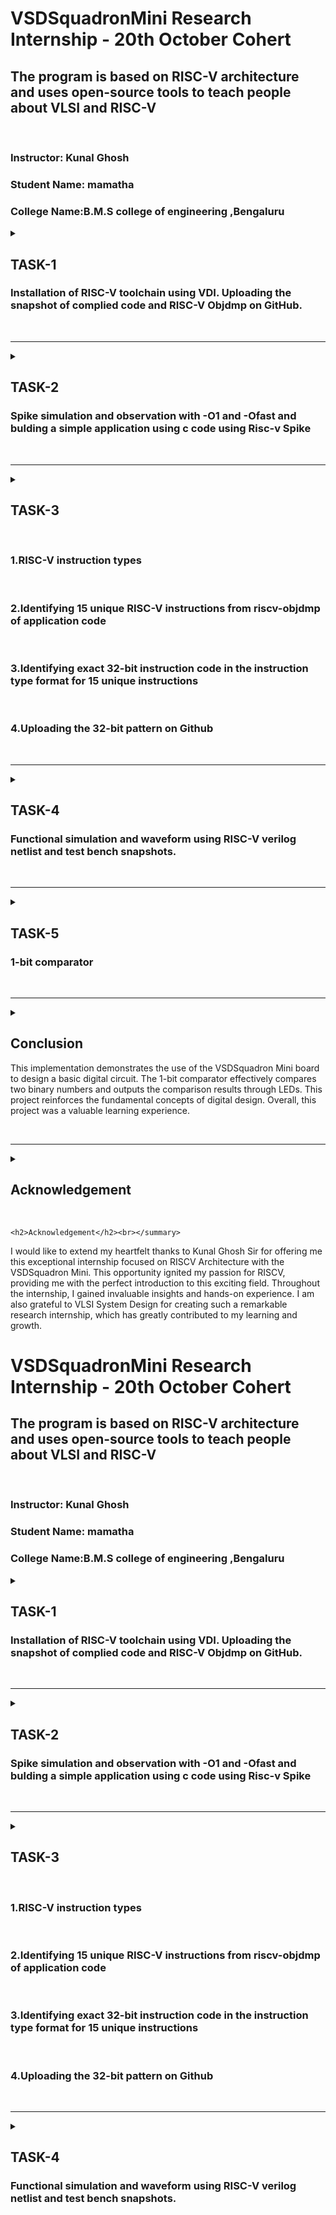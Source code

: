 

# VSDSquadronMini Research Internship - 20th October Cohert
 
<h2>The program is based on RISC-V architecture and uses open-source tools to teach people about VLSI and RISC-V</h2><br>

### Instructor: Kunal Ghosh
### Student Name: mamatha</li>
### College Name:B.M.S college of engineering ,Bengaluru
<details>
 <summary>
 <h2> TASK-1 </h2> 
<h3>Installation of RISC-V toolchain using VDI. Uploading the snapshot of complied code and RISC-V Objdmp on GitHub.</h3>
 </summary>
 <h3> NECESSARY INSTALLATIONS<h3>
 <oi>
<li>Step 1: Setting up the virtual environment to work on</li><br>
<li>Install Oracle Virtual Box, VMBox</li><br>
<li> Launch Virtual Machine on VMBox</li><br>
<li>Attach the VDI file to the Virtual Machine instance in VMBox</li><br>
<li>open the Virtual oracle<li>

</oi><br>

![oracle VMBox](https://github.com/user-attachments/assets/ec510c91-5706-4d7f-abd5-e825ae070f5e)<br>
![login](https://github.com/user-attachments/assets/e4a40158-1875-4eb2-adc1-0f23a57f1025)<br>
click on  "Show"<br>
 you will Enter to "ubuntu"<br>
 -Right click and click on "open terminal"<br>

 ![open terminal](https://github.com/user-attachments/assets/0240e637-7e73-43dc-b563-30a3ee793034)<br>


### Step 2: Type the word "gedit"-a word "gedit" is editor

### COMPILE AND EXECUTE A SIMPLE C CODE USING GCC COMPILER
    $   cd <br/>                           Navigate to home directory:<br>
    $   gedit filename.c & <br/>         This opens a blank file with filename.c, type the c code
    

Save the file<br> 
Come back to terminal<br>
Press entre to come to the home prompt<br>
To see the results Run the following commands

    $    gcc filename.c <br>
    $    ./a.out <br>
!
Change the value of n in filename.c <br>
Recompile and see the results <br>
To see the code in terminal type as cat sum1ton.c<br>

![cat sum1ton](https://github.com/user-attachments/assets/615382a8-e491-41a4-affc-dbbf6eb0daa4)

To get riscv assembly code the command is<br>
![riscv](https://github.com/user-attachments/assets/a0d99dc6-5f12-4d19-92d0-357dc59c03b9)

for only required code type "less" and search for" /main"<br>
![assembly](https://github.com/user-attachments/assets/5451aea1-152f-4bed-91b2-22f2c9cfb19e)

![req assembly code](https://github.com/user-attachments/assets/ccbcd4eb-c58c-4d16-ba64-d64122d4416e)
</details>
<br>
<hr>

<details>
 <summary>
 <h2> TASK-2</h2> 
<h3>Spike simulation and observation with -O1 and -Ofast and bulding a simple application using c code using Risc-v Spike</h3>
 </summary>


## Simulation using spike application <br>
Type the command spike -d pk sum1ton.c<br>
![spike 1](https://github.com/user-attachments/assets/53dd047c-dbd9-43e3-9b07-352736fee6b7)


## Debuggig using spike we get<br> 
![spike simulation](https://github.com/user-attachments/assets/72473a0d-ee89-458e-9535-678bc376b069)

## Simple application using c code with spike simulaion
![c code](https://github.com/user-attachments/assets/360609f5-8721-404f-9bcd-89d0535cc7bf)

## Assembly code
![spike 2](https://github.com/user-attachments/assets/2812371d-dcf2-4a28-acc7-5a951dd25701)

![spike3](https://github.com/user-attachments/assets/2eff46d3-37af-4ee7-b7ef-bece33dbe1fe)<hr>
</details>
<br>
<hr>

<details>
 <summary>
 <h2> TASK-3</h2> <br>
<h3> 1.RISC-V instruction types</h3><br>
<h3> 2.Identifying 15 unique RISC-V instructions from riscv-objdmp of application code</h3><br>
<h3> 3.Identifying exact 32-bit instruction code in the instruction type format for 15 unique instructions</h3><br>
<h3> 4.Uploading the 32-bit pattern on Github</h3>
 </summary>

<li>
<oi>
 R Type instruction set</oi>
<html lang="en">
<head>
    <title>RISC-V Instruction Formats</title>
    
</head>
<body>

<h1>RISC-V Instruction Formats</h1>
<p>RISC-V instructions have a fixed length of 32 bits and are divided into various formats, each tailored to specific types of operations. Each instruction format determines how the 32 bits are divided among operation codes, register addresses, and immediate values. Here are the primary RISC-V instruction formats:</p>

<h2>1. R-type (Register) Format</h2>
<p>Used for operations that involve only registers (e.g., arithmetic, logic operations).</p>
<div class="code-block">
    | 31-25  | 24-20 | 19-15 | 14-12 | 11-7  | 6-0    |<br>
    | funct7 | rs2   | rs1   | funct3| rd    | opcode |
</div>
<p><strong>Fields:</strong></p>
<ul>
    <li><strong>opcode</strong>: Operation code (7 bits)</li>
    <li><strong>rs1</strong>: First source register (5 bits)</li>
    <li><strong>rs2</strong>: Second source register (5 bits)</li>
    <li><strong>rd</strong>: Destination register (5 bits)</li>
    <li><strong>funct3</strong>: Function code for additional operation spec (3 bits)</li>
    <li><strong>funct7</strong>: Additional function spec (7 bits)</li>
</ul>
<p><strong>Example instruction:</strong> ADD rd, rs1, rs2</p>

<h2>2. I-type (Immediate) Format</h2>
<p>Used for operations that involve an immediate value (e.g., loads, arithmetic with constants).</p>
<div class="code-block">
    | 31-20      | 19-15 | 14-12 | 11-7  | 6-0    |<br>
    | imm[11:0]  | rs1   | funct3| rd    | opcode |
</div>
<p><strong>Fields:</strong></p>
<ul>
    <li><strong>opcode</strong>: Operation code (7 bits)</li>
    <li><strong>rs1</strong>: Source register (5 bits)</li>
    <li><strong>rd</strong>: Destination register (5 bits)</li>
    <li><strong>funct3</strong>: Function code (3 bits)</li>
    <li><strong>imm[11:0]</strong>: 12-bit immediate value</li>
</ul>
<p><strong>Example instruction:</strong> ADDI rd, rs1, imm</p>

<h2>3. S-type (Store) Format</h2>
<p>Used for store instructions, where data is stored in memory.</p>
<div class="code-block">
    | 31-25      | 24-20 | 19-15 | 14-12 | 11-7      | 6-0    |<br>
    | imm[11:5]  | rs2   | rs1   | funct3| imm[4:0]  | opcode |
</div>
<p><strong>Fields:</strong></p>
<ul>
    <li><strong>opcode</strong>: Operation code (7 bits)</li>
    <li><strong>rs1</strong>: Base register for memory address (5 bits)</li>
    <li><strong>rs2</strong>: Source register for data to store (5 bits)</li>
    <li><strong>funct3</strong>: Function code (3 bits)</li>
    <li><strong>imm[11:5]</strong>, <strong>imm[4:0]</strong>: Immediate value split across two fields (12 bits total)</li>
</ul>
<p><strong>Example instruction:</strong> SW rs2, offset(rs1)</p>

<h2>4. B-type (Branch) Format</h2>
<p>Used for conditional branches.</p>
<div class="code-block">
    | 31-25      | 24-20 | 19-15 | 14-12 | 11-7      | 6-0    |<br>
    | imm[12|10:5] | rs2   | rs1   | funct3| imm[4:1|11] | opcode |
</div>
<p><strong>Fields:</strong></p>
<ul>
    <li><strong>opcode</strong>: Operation code (7 bits)</li>
    <li><strong>rs1</strong>, <strong>rs2</strong>: Registers for comparison (5 bits each)</li>
    <li><strong>funct3</strong>: Function code (3 bits)</li>
    <li><strong>imm[12|10:5|4:1|11]</strong>: 13-bit immediate offset value for the branch</li>
</ul>
<p><strong>Example instruction:</strong> BEQ rs1, rs2, offset</p>

<h2>5. U-type (Upper Immediate) Format</h2>
<p>Used for loading 20-bit constants into the upper part of a register.</p>
<div class="code-block">
    | 31-12               | 11-7  | 6-0    |<br>
    | imm[31:12]          | rd    | opcode |
</div>
<p><strong>Fields:</strong></p>
<ul>
    <li><strong>opcode</strong>: Operation code (7 bits)</li>
    <li><strong>rd</strong>: Destination register (5 bits)</li>
    <li><strong>imm[31:12]</strong>: 20-bit immediate value</li>
</ul>
<p><strong>Example instruction:</strong> LUI rd, imm</p>

<h2>6. J-type (Jump) Format</h2>
<p>Used for jump and link instructions, typically for function calls.</p>
<div class="code-block">
    | 31-12               | 11-7  | 6-0    |<br>
    | imm[20|10:1|11|19:12] | rd    | opcode |
</div>
<p><strong>Fields:</strong></p>
<ul>
    <li><strong>opcode</strong>: Operation code (7 bits)</li>
    <li><strong>rd</strong>: Destination register (5 bits)</li>
    <li><strong>imm[20|10:1|11|19:12]</strong>: 21-bit immediate offset value for the jump</li>
</ul>
<p><strong>Example instruction:</strong> JAL rd, offset</p>

<h2>Summary Table</h2>
<table>
    <tr>
        <th>Format</th>
        <th>Purpose</th>
        <th>Field Breakdown</th>
    </tr>
    <tr>
        <td>R-type</td>
        <td>Register-based operations</td>
        <td>opcode, rd, funct3, rs1, rs2, funct7</td>
    </tr>
    <tr>
        <td>I-type</td>
        <td>Immediate operations & loads</td>
        <td>opcode, rd, funct3, rs1, imm[11:0]</td>
    </tr>
    <tr>
        <td>S-type</td>
        <td>Stores</td>
        <td>opcode, imm[11:5], rs2, rs1, funct3, imm[4:0]</td>
    </tr>
    <tr>
        <td>B-type</td>
        <td>Branching</td>
        <td>opcode, imm[12|10:5|4:1|11], rs2, rs1, funct3</td>
    </tr>
    <tr>
        <td>U-type</td>
        <td>Upper immediate loads</td>
        <td>opcode, rd, imm[31:12]</td>
    </tr>
    <tr>
        <td>J-type</td>
        <td>Jumps</td>
        <td>opcode, rd, imm[20|10:1|11|19:12]</td>
    </tr>
</table>

![image](https://github.com/user-attachments/assets/42f41b10-d5a4-472b-9e47-019becd17fe7)

<p>These formats provide a consistent structure across instruction types, making RISC-V a simple and modular architecture suitable for a wide range of applications.</p>

</body>
</html>
<!DOCTYPE html>
<html lang="en">
<head>
  <meta charset="UTF-8">
  <meta name="viewport" content="width=device-width, initial-scale=1.0">
  <title>RISC-V Instructions</title>
</head>
<body>
  <table border="1">
    <tr>
      <th>Instruction</th>
      <th>32-Bit Encoding</th>
    </tr>
    <tr>
      <td>li a0,0</td>
      <td>00000513</td>
    </tr>
    <tr>
      <td>li a1,0</td>
      <td>00000593</td>
    </tr>
    <tr>
      <td>li a2,0</td>
      <td>00000613</td>
    </tr>
    <tr>
      <td>ret</td>
      <td>00008067</td>
    </tr>
    <tr>
      <td>add a0, a1, a2</td>
      <td>00b50533</td>
    </tr>
    <tr>
      <td>sub a0, a1, a2</td>
      <td>40b50533</td>
    </tr>
    <tr>
      <td>jal ra, label</td>
      <td>0000006f</td>
    </tr>
    <tr>
      <td>beq a0, a1, label</td>
      <td>00050663</td>
    </tr>
    <tr>
      <td>bne a0, a1, label</td>
      <td>00050663</td>
    </tr>
    <tr>
      <td>lw a0, 0(sp)</td>
      <td>00020283</td>
    </tr>
    <tr>
      <td>sw a0, 0(sp)</td>
      <td>00022023</td>
    </tr>
    <tr>
      <td>slli a0, a0, 1</td>
      <td>00151513</td>
    </tr>
    <tr>
      <td>srli a0, a0, 1</td>
      <td>00155513</td>
    </tr>
    <tr>
      <td>andi a0, a0, 1</td>
      <td>00156513</td>
    </tr>
    <tr>
      <td>ori a0, a0, 1</td>
      <td>00157513</td>
    </tr>
  </table>
</body>
</html>
<!DOCTYPE html>
<html lang="en">
<head>
  <meta charset="UTF-8">
  <meta name="viewport" content="width=device-width, initial-scale=1.0">
  <title>RISC-V Instructions with 32-Bit Encodings</title>
  <style>
    table {
      width: 100%;
      border-collapse: collapse;
    }
    table, th, td {
      border: 1px solid black;
    }
    th, td {
      padding: 8px;
      text-align: left;
    }
    th {
      background-color: #f2f2f2;
    }
  </style>
</head>
<body>
    <html>
      <h2>Exact 32-bit instruction code in the instruction type format for 15 unique instructions.And  32 bit pattern of instruction </h2><br>
      <h4>1.add a0, a1, a2</h4><br>
      <ul>
      <li>Type:R</li><br>
      <li>32-bit pattern:0000000 00010 00001 000 01000 0110011</li><br>
      <li>R-type: opcode 0110011, funct3 000, funct7 0000000</li>
      </ul><br>
      <h4>2.sub a0, a1, a2</h4><br>
      <ul>
      <li>Type:R</li><br>
      <li>32 bit pattern:0100000 00010 00001 000 01000 0110011</li><br>
      <li>R-type: opcode 0110011, funct3 000, funct7 0100000</li><br>
    </ul><br>
      <h4><b>3.jal ra, label</b></h4><br>
      <ul>
      <li><b>Type:</b>J</li><br>
      <li><b>32-bit pattern:</b>00000000000000000000 00001 1101111</li><br>
      <li><b>J-type:</b> opcode 1101111</li><br>
      </ul><br>
      <h4>4.beq a0, a1, label</h4>
      <ul>
      <li>Type:B</li>
      <li>32-bit pattern:0000000 00001 00010 000 0000010 1100011</li>
      <li>B-type: opcode 1100011, funct3 000</li>
    </ul><br>
      <h4>5.bne a0, a1, label</h4>
    <ul>
      <li>Type:B</li>
      <li>32-bit pattern:0000000 00001 00010 001 0000010 1100011</li>
      <li>B-type: opcode 1100011, funct3 001</li>
    </ul><br>
     <h4>6.lw a0, 0(sp)</h4>
    <ul>
      <li>Type:I</li>
      <li>32-bit pattern:000000000000 00010 010 00001 0000011</li>
      <li>I-type: opcode 0000011, funct3 010</li>
    </ul><br>
    <h4>7.sw a0, 0(sp)</h4>
    <ul>
      <li>Type:S</li>
      <li>32-bit pattern:0000000 00001 00010 010 0000010 0100011</li>
      <li>S-type: opcode 0100011, funct3 010</li>
    </ul><br>
    <h4>8.slli a0, a0, 1</h4>
    <ul>
      <li>Type:I</li>
      <li>32-bit pattern:0000000 00001 00001 001 00010 0010011</li>
      <li>I-type: opcode 0010011, funct3 001</li>
    </tr><br>
    <h4>9.srli a0, a0, 1</h4>
    <ul>
      <li>Type:I</li>
      <li>32-bit pattern:0000000 00001 00001 101 00010 0010011</li>
      <li>I-type: opcode 0010011, funct3 101</li>
    </ul><br>
     <h4>10.andi a0, a0, 1</h4>
    <ul>
      <li>Type:I</li>
      <li>32-bit pattern:000000000001 00001 111 00010 0010011</li>
      <li>I-type: opcode 0010011, funct3 111</li>
    </ul><br>
      <h4>11.ori a0, a0, 1</h4>
    <ul>
      <li>Type:I</li>
      <li>32-bit pattern:000000000001 00001 110 00010 0010011</li>
      <li>I-type: opcode 0010011, funct3 110</li>
    </ul><br>
    <h4>12.li a0,0</h4>
    <ul>
      <li>Type:I</li>
      <li>32-bit pattern:000000000000 00000 000 00001 0010011</li>
      <li>I-type: opcode 0010011, funct3 000</li>
    </ul><br>
    <h4>13.li a1,0</h4>
    <ul>
      <li>Type:I</li>
      <li>32-bit pattern:000000000000 00000 000 00010 0010011</li>
      <li>I-type: opcode 0010011, funct3 000</li>
    </ul><br>
     <h4>14.ret (jalr x0, ra, 0)</h4>
    <ul>
      <li>Type:I</td>
      <li>32-bit pattern:000000000000 00001 000 00000 1100111</li>
      <li>I-type: opcode 1100111, funct3 000</li>
    </ul><br>
    <h4><b>15.auipc t0, 4096</b></h4>
    <ul>
      <li><b>Type:</b>U</li>
      <li><b>32-bit pattern:</b>000000000001 00000 00000 0010111</li>
      <li><b>U-type:</b> opcode 0010111</li>
      </ul>
</body>
</html>

</details><br><hr>
<details>
 <summary>
 <h2> TASK-4</h2> 
<h3>Functional simulation and waveform using RISC-V verilog netlist and test bench  snapshots.</h3>
 </summary>Use this RISC-V Core Verilog netlist and testbench for functional simulation experiment and Upload waveform
***NOTE:** Since the designing of RISCV Architecture and writing it's testbench is not the part of this Research Internship, so we will use the Verilog Code and Testbench of RISCV that has already been designed. The reference GitHub repository is : [iiitb_rv32i](https://github.com/vinayrayapati/rv32i/)***
Steps to perform functional simulation of RISCV
Create a new directory mkdir <task><br>

![task](https://github.com/user-attachments/assets/7b3898c0-d59d-45b6-9a04-762f5e5e73f5)

Create two files by using touch command as task_rv32i.v and task_rv32i_tb.v

![taskrv](https://github.com/user-attachments/assets/572ba230-a4aa-44e3-9122-13b401dcc3f9)

![taskrvtb](https://github.com/user-attachments/assets/8eae5209-c9b9-4038-9cb3-fb892962194e)


Copy the code from the reference github repo and paste it in your verilog and testbench files

To run and simulate the verilog code, enter the following command:

$ iverilog -o task_rv32i task_rv32i.v task_rv32i_tb.v
$ ./task_rv32i

![task wave](https://github.com/user-attachments/assets/a9420a99-43fd-430d-9717-8f6959e1ad74)

To see the simulation waveform in GTKWave, enter the following command:

$ gtkwave task_rv32i.vcd
The GTKWave will be opened and following window will be appeared.
7.Output Waveform of various instructions that we have covered in TASK-2.

![task wave1](https://github.com/user-attachments/assets/47755ff4-9a97-4990-b795-282ecc49a391)

![task wave 2](https://github.com/user-attachments/assets/480544ff-f549-4cb4-b456-09c1a27521bb)


 </details><br><hr>

<details>
 <summary>
    <h2> TASK-5</h2> 
<h3>1-bit comparator</h3>
</summary><br>
<!DOCTYPE html>
<html lang="en">
<body>

<h1>1-Bit Comparator Project</h1>

<h2>Overview</h2>
<p>This project aims to design and implement a 1-bit comparator using the VSDSquadron Mini board. A 1-bit comparator is a digital circuit that compares two 1-bit binary numbers and indicates whether one number is greater than, less than, or equal to the other. The project involves designing the comparator logic using C programming in Visual Studio Code, setting up the hardware connections on a breadboard, and verifying the functionality through LEDs connected to the output.</p>

<h2>Project Objective</h2>
<p>The objective of this project is to:</p>
<ul>
    <li>Design a 1-bit comparator using C programming.</li>
    <li>Implement the designed comparator on the VSDSquadron Mini board.</li>
    <li>Verify the correct functionality of the comparator by using LEDs to display the comparison results.</li>
    <li>Gain hands-on experience in digital circuit design, C programming, and hardware implementation.</li>
</ul>

<h2>Key Components</h2>
<ul>
    <li><strong>VSDSquadron Mini Board</strong>: The main microcontroller board used for processing and logic implementation.</li>
    <li><strong>Breadboard and Jumper Wires</strong>: For building and testing the circuit.</li>
    <li><strong>LEDs</strong>: To display the comparison results. This project requires 3 LEDs.</li>
    <li><strong>Resistors</strong>: To limit the current to the LEDs. 220Ohm resistors are used in this project.</li>
</ul>

<h2>Pin Configuration</h2>
<table>
    <tr>
        <th>LED</th>
        <th>VSD SQUADRON BOARD</th>
    </tr>
    <tr>
        <td>LED1</td>
        <td>PIN4 (PD4)</td>
    </tr>
    <tr>
        <td>LED2</td>
        <td>PIN5 (PD5)</td>
    </tr>
    <tr>
        <td>LED3</td>
        <td>PIN6 (PD6)</td>
    </tr>
</table>

<h2>Functional Description</h2>
<p>
    <strong>A &gt; B</strong>: LED1 (Yellow color) lights up when <em>A</em> is greater than <em>B</em>.<br>
    <strong>A &lt; B</strong>: LED2 (Red color) lights up when <em>A</em> is less than <em>B</em>.<br>
    <strong>A = B</strong>: LED3 (Green color) lights up when both numbers are equal.
</p>

<h2>Truth Table of 1-Bit Comparator</h2>
<table>
    <tr>
        <th>A</th><th>B</th><th>A &gt; B</th><th>A = B</th><th>A &lt; B</th>
    </tr>
    <tr><td>0</td><td>0</td><td>0</td><td>1</td><td>0</td></tr>
    <tr><td>0</td><td>1</td><td>0</td><td>0</td><td>1</td></tr>
    <tr><td>1</td><td>0</td><td>1</td><td>0</td><td>0</td></tr>
    <tr><td>1</td><td>1</td><td>0</td><td>1</td><td>0</td></tr>
</table>

<h2>Code for Implementation of 1-Bit Comparator using VSDSquadron Mini Board</h2>
<div class="code-block">
<pre>
#include &lt;ch32v00x.h&gt;
#include &lt;debug.h&gt;
#include &lt;stdio.h&gt;

#define LED1_PIN GPIO_Pin_4 //yellow LED
#define LED2_PIN GPIO_Pin_5 //red LED
#define LED3_PIN GPIO_Pin_6 //green LED
#define LED_PORT GPIOD

void GPIO_Config(void) {
    RCC_APB2PeriphClockCmd(RCC_APB2Periph_GPIOD, ENABLE);
    GPIO_InitTypeDef GPIO_InitStructure;
    GPIO_InitStructure.GPIO_Pin = LED1_PIN | LED2_PIN | LED3_PIN;
    GPIO_InitStructure.GPIO_Mode = GPIO_Mode_Out_PP;
    GPIO_InitStructure.GPIO_Speed = GPIO_Speed_50MHz;
    GPIO_Init(LED_PORT, &GPIO_InitStructure);
}

void compare_1bit(uint8_t a, uint8_t b) {
    GPIO_ResetBits(LED_PORT, LED1_PIN | LED2_PIN | LED3_PIN);

    if (a > b) {
        GPIO_SetBits(LED_PORT, LED1_PIN);
    } else if (a == b) {
        GPIO_SetBits(LED_PORT, LED2_PIN);
    } else {
        GPIO_SetBits(LED_PORT, LED3_PIN);
    }
}  

int main(void) {   
    NVIC_PriorityGroupConfig(NVIC_PriorityGroup_2);
    SystemCoreClockUpdate();
    Delay_Init();
    GPIO_Config();

    for (uint8_t a = 0; a <= 1; a++) {
        for (uint8_t b = 0; b <= 1; b++) {
            compare_1bit(a, b);
            Delay_Ms(5000);
        }
    }
    
    return 0;
}
</pre>
</div>

<h2>Project Demonstration</h2><br>

![image](https://github.com/user-attachments/assets/3abe3671-4746-4acc-aeac-a71ad1e99ef2)<br>
</body>
</details><br><hr>
<details>
    <summary>
   
<h2>Conclusion</h2>
<p>This implementation demonstrates the use of the VSDSquadron Mini board to design a basic digital circuit. The 1-bit comparator effectively compares two binary numbers and outputs the comparison results through LEDs. This project reinforces the fundamental concepts of digital design. Overall, this project was a valuable learning experience.</p>
</html>
</details><br><hr>
<details>
	<summary>
		<h2>Acknowledgement</h2><br></summary>

  I would like to extend my heartfelt thanks to Kunal Ghosh Sir for offering me this exceptional internship focused on RISCV Architecture with the VSDSquadron Mini. This opportunity ignited my passion for RISCV, providing me with the perfect introduction to this exciting field. Throughout the internship, I gained invaluable insights and hands-on experience. I am also grateful to VLSI System Design for creating such a remarkable research internship, which has greatly contributed to my learning and growth.
 
 </details>

 	<h2>Acknowledgement</h2><br></summary>

  I would like to extend my heartfelt thanks to Kunal Ghosh Sir for offering me this exceptional internship focused on RISCV Architecture with the VSDSquadron Mini. This opportunity ignited my passion for RISCV, providing me with the perfect introduction to this exciting field. Throughout the internship, I gained invaluable insights and hands-on experience. I am also grateful to VLSI System Design for creating such a remarkable research internship, which has greatly contributed to my learning and growth.
 
 </details>

# VSDSquadronMini Research Internship - 20th October Cohert
 
<h2>The program is based on RISC-V architecture and uses open-source tools to teach people about VLSI and RISC-V</h2><br>

### Instructor: Kunal Ghosh
### Student Name: mamatha</li>
### College Name:B.M.S college of engineering ,Bengaluru
<details>
 <summary>
 <h2> TASK-1 </h2> 
<h3>Installation of RISC-V toolchain using VDI. Uploading the snapshot of complied code and RISC-V Objdmp on GitHub.</h3>
 </summary>
 <h3> NECESSARY INSTALLATIONS<h3>
 <oi>
<li>Step 1: Setting up the virtual environment to work on</li><br>
<li>Install Oracle Virtual Box, VMBox</li><br>
<li> Launch Virtual Machine on VMBox</li><br>
<li>Attach the VDI file to the Virtual Machine instance in VMBox</li><br>
<li>open the Virtual oracle<li>

</oi><br>

![oracle VMBox](https://github.com/user-attachments/assets/ec510c91-5706-4d7f-abd5-e825ae070f5e)<br>
![login](https://github.com/user-attachments/assets/e4a40158-1875-4eb2-adc1-0f23a57f1025)<br>
click on  "Show"<br>
 you will Enter to "ubuntu"<br>
 -Right click and click on "open terminal"<br>

 ![open terminal](https://github.com/user-attachments/assets/0240e637-7e73-43dc-b563-30a3ee793034)<br>


### Step 2: Type the word "gedit"-a word "gedit" is editor

### COMPILE AND EXECUTE A SIMPLE C CODE USING GCC COMPILER
    $   cd <br/>                           Navigate to home directory:<br>
    $   gedit filename.c & <br/>         This opens a blank file with filename.c, type the c code
    

Save the file<br> 
Come back to terminal<br>
Press entre to come to the home prompt<br>
To see the results Run the following commands

    $    gcc filename.c <br>
    $    ./a.out <br>
!
Change the value of n in filename.c <br>
Recompile and see the results <br>
To see the code in terminal type as cat sum1ton.c<br>

![cat sum1ton](https://github.com/user-attachments/assets/615382a8-e491-41a4-affc-dbbf6eb0daa4)

To get riscv assembly code the command is<br>
![riscv](https://github.com/user-attachments/assets/a0d99dc6-5f12-4d19-92d0-357dc59c03b9)

for only required code type "less" and search for" /main"<br>
![assembly](https://github.com/user-attachments/assets/5451aea1-152f-4bed-91b2-22f2c9cfb19e)

![req assembly code](https://github.com/user-attachments/assets/ccbcd4eb-c58c-4d16-ba64-d64122d4416e)
</details>
<br>
<hr>

<details>
 <summary>
 <h2> TASK-2</h2> 
<h3>Spike simulation and observation with -O1 and -Ofast and bulding a simple application using c code using Risc-v Spike</h3>
 </summary>


## Simulation using spike application <br>
Type the command spike -d pk sum1ton.c<br>
![spike 1](https://github.com/user-attachments/assets/53dd047c-dbd9-43e3-9b07-352736fee6b7)


## Debuggig using spike we get<br> 
![spike simulation](https://github.com/user-attachments/assets/72473a0d-ee89-458e-9535-678bc376b069)

## Simple application using c code with spike simulaion
![c code](https://github.com/user-attachments/assets/360609f5-8721-404f-9bcd-89d0535cc7bf)

## Assembly code
![spike 2](https://github.com/user-attachments/assets/2812371d-dcf2-4a28-acc7-5a951dd25701)

![spike3](https://github.com/user-attachments/assets/2eff46d3-37af-4ee7-b7ef-bece33dbe1fe)<hr>
</details>
<br>
<hr>

<details>
 <summary>
 <h2> TASK-3</h2> <br>
<h3> 1.RISC-V instruction types</h3><br>
<h3> 2.Identifying 15 unique RISC-V instructions from riscv-objdmp of application code</h3><br>
<h3> 3.Identifying exact 32-bit instruction code in the instruction type format for 15 unique instructions</h3><br>
<h3> 4.Uploading the 32-bit pattern on Github</h3>
 </summary>

<li>
<oi>
 R Type instruction set</oi>
<html lang="en">
<head>
    <title>RISC-V Instruction Formats</title>
    
</head>
<body>

<h1>RISC-V Instruction Formats</h1>
<p>RISC-V instructions have a fixed length of 32 bits and are divided into various formats, each tailored to specific types of operations. Each instruction format determines how the 32 bits are divided among operation codes, register addresses, and immediate values. Here are the primary RISC-V instruction formats:</p>

<h2>1. R-type (Register) Format</h2>
<p>Used for operations that involve only registers (e.g., arithmetic, logic operations).</p>
<div class="code-block">
    | 31-25  | 24-20 | 19-15 | 14-12 | 11-7  | 6-0    |<br>
    | funct7 | rs2   | rs1   | funct3| rd    | opcode |
</div>
<p><strong>Fields:</strong></p>
<ul>
    <li><strong>opcode</strong>: Operation code (7 bits)</li>
    <li><strong>rs1</strong>: First source register (5 bits)</li>
    <li><strong>rs2</strong>: Second source register (5 bits)</li>
    <li><strong>rd</strong>: Destination register (5 bits)</li>
    <li><strong>funct3</strong>: Function code for additional operation spec (3 bits)</li>
    <li><strong>funct7</strong>: Additional function spec (7 bits)</li>
</ul>
<p><strong>Example instruction:</strong> ADD rd, rs1, rs2</p>

<h2>2. I-type (Immediate) Format</h2>
<p>Used for operations that involve an immediate value (e.g., loads, arithmetic with constants).</p>
<div class="code-block">
    | 31-20      | 19-15 | 14-12 | 11-7  | 6-0    |<br>
    | imm[11:0]  | rs1   | funct3| rd    | opcode |
</div>
<p><strong>Fields:</strong></p>
<ul>
    <li><strong>opcode</strong>: Operation code (7 bits)</li>
    <li><strong>rs1</strong>: Source register (5 bits)</li>
    <li><strong>rd</strong>: Destination register (5 bits)</li>
    <li><strong>funct3</strong>: Function code (3 bits)</li>
    <li><strong>imm[11:0]</strong>: 12-bit immediate value</li>
</ul>
<p><strong>Example instruction:</strong> ADDI rd, rs1, imm</p>

<h2>3. S-type (Store) Format</h2>
<p>Used for store instructions, where data is stored in memory.</p>
<div class="code-block">
    | 31-25      | 24-20 | 19-15 | 14-12 | 11-7      | 6-0    |<br>
    | imm[11:5]  | rs2   | rs1   | funct3| imm[4:0]  | opcode |
</div>
<p><strong>Fields:</strong></p>
<ul>
    <li><strong>opcode</strong>: Operation code (7 bits)</li>
    <li><strong>rs1</strong>: Base register for memory address (5 bits)</li>
    <li><strong>rs2</strong>: Source register for data to store (5 bits)</li>
    <li><strong>funct3</strong>: Function code (3 bits)</li>
    <li><strong>imm[11:5]</strong>, <strong>imm[4:0]</strong>: Immediate value split across two fields (12 bits total)</li>
</ul>
<p><strong>Example instruction:</strong> SW rs2, offset(rs1)</p>

<h2>4. B-type (Branch) Format</h2>
<p>Used for conditional branches.</p>
<div class="code-block">
    | 31-25      | 24-20 | 19-15 | 14-12 | 11-7      | 6-0    |<br>
    | imm[12|10:5] | rs2   | rs1   | funct3| imm[4:1|11] | opcode |
</div>
<p><strong>Fields:</strong></p>
<ul>
    <li><strong>opcode</strong>: Operation code (7 bits)</li>
    <li><strong>rs1</strong>, <strong>rs2</strong>: Registers for comparison (5 bits each)</li>
    <li><strong>funct3</strong>: Function code (3 bits)</li>
    <li><strong>imm[12|10:5|4:1|11]</strong>: 13-bit immediate offset value for the branch</li>
</ul>
<p><strong>Example instruction:</strong> BEQ rs1, rs2, offset</p>

<h2>5. U-type (Upper Immediate) Format</h2>
<p>Used for loading 20-bit constants into the upper part of a register.</p>
<div class="code-block">
    | 31-12               | 11-7  | 6-0    |<br>
    | imm[31:12]          | rd    | opcode |
</div>
<p><strong>Fields:</strong></p>
<ul>
    <li><strong>opcode</strong>: Operation code (7 bits)</li>
    <li><strong>rd</strong>: Destination register (5 bits)</li>
    <li><strong>imm[31:12]</strong>: 20-bit immediate value</li>
</ul>
<p><strong>Example instruction:</strong> LUI rd, imm</p>

<h2>6. J-type (Jump) Format</h2>
<p>Used for jump and link instructions, typically for function calls.</p>
<div class="code-block">
    | 31-12               | 11-7  | 6-0    |<br>
    | imm[20|10:1|11|19:12] | rd    | opcode |
</div>
<p><strong>Fields:</strong></p>
<ul>
    <li><strong>opcode</strong>: Operation code (7 bits)</li>
    <li><strong>rd</strong>: Destination register (5 bits)</li>
    <li><strong>imm[20|10:1|11|19:12]</strong>: 21-bit immediate offset value for the jump</li>
</ul>
<p><strong>Example instruction:</strong> JAL rd, offset</p>

<h2>Summary Table</h2>
<table>
    <tr>
        <th>Format</th>
        <th>Purpose</th>
        <th>Field Breakdown</th>
    </tr>
    <tr>
        <td>R-type</td>
        <td>Register-based operations</td>
        <td>opcode, rd, funct3, rs1, rs2, funct7</td>
    </tr>
    <tr>
        <td>I-type</td>
        <td>Immediate operations & loads</td>
        <td>opcode, rd, funct3, rs1, imm[11:0]</td>
    </tr>
    <tr>
        <td>S-type</td>
        <td>Stores</td>
        <td>opcode, imm[11:5], rs2, rs1, funct3, imm[4:0]</td>
    </tr>
    <tr>
        <td>B-type</td>
        <td>Branching</td>
        <td>opcode, imm[12|10:5|4:1|11], rs2, rs1, funct3</td>
    </tr>
    <tr>
        <td>U-type</td>
        <td>Upper immediate loads</td>
        <td>opcode, rd, imm[31:12]</td>
    </tr>
    <tr>
        <td>J-type</td>
        <td>Jumps</td>
        <td>opcode, rd, imm[20|10:1|11|19:12]</td>
    </tr>
</table>

![image](https://github.com/user-attachments/assets/42f41b10-d5a4-472b-9e47-019becd17fe7)

<p>These formats provide a consistent structure across instruction types, making RISC-V a simple and modular architecture suitable for a wide range of applications.</p>

</body>
</html>
<!DOCTYPE html>
<html lang="en">
<head>
  <meta charset="UTF-8">
  <meta name="viewport" content="width=device-width, initial-scale=1.0">
  <title>RISC-V Instructions</title>
</head>
<body>
  <table border="1">
    <tr>
      <th>Instruction</th>
      <th>32-Bit Encoding</th>
    </tr>
    <tr>
      <td>li a0,0</td>
      <td>00000513</td>
    </tr>
    <tr>
      <td>li a1,0</td>
      <td>00000593</td>
    </tr>
    <tr>
      <td>li a2,0</td>
      <td>00000613</td>
    </tr>
    <tr>
      <td>ret</td>
      <td>00008067</td>
    </tr>
    <tr>
      <td>add a0, a1, a2</td>
      <td>00b50533</td>
    </tr>
    <tr>
      <td>sub a0, a1, a2</td>
      <td>40b50533</td>
    </tr>
    <tr>
      <td>jal ra, label</td>
      <td>0000006f</td>
    </tr>
    <tr>
      <td>beq a0, a1, label</td>
      <td>00050663</td>
    </tr>
    <tr>
      <td>bne a0, a1, label</td>
      <td>00050663</td>
    </tr>
    <tr>
      <td>lw a0, 0(sp)</td>
      <td>00020283</td>
    </tr>
    <tr>
      <td>sw a0, 0(sp)</td>
      <td>00022023</td>
    </tr>
    <tr>
      <td>slli a0, a0, 1</td>
      <td>00151513</td>
    </tr>
    <tr>
      <td>srli a0, a0, 1</td>
      <td>00155513</td>
    </tr>
    <tr>
      <td>andi a0, a0, 1</td>
      <td>00156513</td>
    </tr>
    <tr>
      <td>ori a0, a0, 1</td>
      <td>00157513</td>
    </tr>
  </table>
</body>
</html>
<!DOCTYPE html>
<html lang="en">
<head>
  <meta charset="UTF-8">
  <meta name="viewport" content="width=device-width, initial-scale=1.0">
  <title>RISC-V Instructions with 32-Bit Encodings</title>
  <style>
    table {
      width: 100%;
      border-collapse: collapse;
    }
    table, th, td {
      border: 1px solid black;
    }
    th, td {
      padding: 8px;
      text-align: left;
    }
    th {
      background-color: #f2f2f2;
    }
  </style>
</head>
<body>
    <html>
      <h2>Exact 32-bit instruction code in the instruction type format for 15 unique instructions.And  32 bit pattern of instruction </h2><br>
      <h4>1.add a0, a1, a2</h4><br>
      <ul>
      <li>Type:R</li><br>
      <li>32-bit pattern:0000000 00010 00001 000 01000 0110011</li><br>
      <li>R-type: opcode 0110011, funct3 000, funct7 0000000</li>
      </ul><br>
      <h4>2.sub a0, a1, a2</h4><br>
      <ul>
      <li>Type:R</li><br>
      <li>32 bit pattern:0100000 00010 00001 000 01000 0110011</li><br>
      <li>R-type: opcode 0110011, funct3 000, funct7 0100000</li><br>
    </ul><br>
      <h4><b>3.jal ra, label</b></h4><br>
      <ul>
      <li><b>Type:</b>J</li><br>
      <li><b>32-bit pattern:</b>00000000000000000000 00001 1101111</li><br>
      <li><b>J-type:</b> opcode 1101111</li><br>
      </ul><br>
      <h4>4.beq a0, a1, label</h4>
      <ul>
      <li>Type:B</li>
      <li>32-bit pattern:0000000 00001 00010 000 0000010 1100011</li>
      <li>B-type: opcode 1100011, funct3 000</li>
    </ul><br>
      <h4>5.bne a0, a1, label</h4>
    <ul>
      <li>Type:B</li>
      <li>32-bit pattern:0000000 00001 00010 001 0000010 1100011</li>
      <li>B-type: opcode 1100011, funct3 001</li>
    </ul><br>
     <h4>6.lw a0, 0(sp)</h4>
    <ul>
      <li>Type:I</li>
      <li>32-bit pattern:000000000000 00010 010 00001 0000011</li>
      <li>I-type: opcode 0000011, funct3 010</li>
    </ul><br>
    <h4>7.sw a0, 0(sp)</h4>
    <ul>
      <li>Type:S</li>
      <li>32-bit pattern:0000000 00001 00010 010 0000010 0100011</li>
      <li>S-type: opcode 0100011, funct3 010</li>
    </ul><br>
    <h4>8.slli a0, a0, 1</h4>
    <ul>
      <li>Type:I</li>
      <li>32-bit pattern:0000000 00001 00001 001 00010 0010011</li>
      <li>I-type: opcode 0010011, funct3 001</li>
    </tr><br>
    <h4>9.srli a0, a0, 1</h4>
    <ul>
      <li>Type:I</li>
      <li>32-bit pattern:0000000 00001 00001 101 00010 0010011</li>
      <li>I-type: opcode 0010011, funct3 101</li>
    </ul><br>
     <h4>10.andi a0, a0, 1</h4>
    <ul>
      <li>Type:I</li>
      <li>32-bit pattern:000000000001 00001 111 00010 0010011</li>
      <li>I-type: opcode 0010011, funct3 111</li>
    </ul><br>
      <h4>11.ori a0, a0, 1</h4>
    <ul>
      <li>Type:I</li>
      <li>32-bit pattern:000000000001 00001 110 00010 0010011</li>
      <li>I-type: opcode 0010011, funct3 110</li>
    </ul><br>
    <h4>12.li a0,0</h4>
    <ul>
      <li>Type:I</li>
      <li>32-bit pattern:000000000000 00000 000 00001 0010011</li>
      <li>I-type: opcode 0010011, funct3 000</li>
    </ul><br>
    <h4>13.li a1,0</h4>
    <ul>
      <li>Type:I</li>
      <li>32-bit pattern:000000000000 00000 000 00010 0010011</li>
      <li>I-type: opcode 0010011, funct3 000</li>
    </ul><br>
     <h4>14.ret (jalr x0, ra, 0)</h4>
    <ul>
      <li>Type:I</td>
      <li>32-bit pattern:000000000000 00001 000 00000 1100111</li>
      <li>I-type: opcode 1100111, funct3 000</li>
    </ul><br>
    <h4><b>15.auipc t0, 4096</b></h4>
    <ul>
      <li><b>Type:</b>U</li>
      <li><b>32-bit pattern:</b>000000000001 00000 00000 0010111</li>
      <li><b>U-type:</b> opcode 0010111</li>
      </ul>
</body>
</html>

</details><br><hr>
<details>
 <summary>
 <h2> TASK-4</h2> 
<h3>Functional simulation and waveform using RISC-V verilog netlist and test bench  snapshots.</h3>
 </summary>Use this RISC-V Core Verilog netlist and testbench for functional simulation experiment and Upload waveform
***NOTE:** Since the designing of RISCV Architecture and writing it's testbench is not the part of this Research Internship, so we will use the Verilog Code and Testbench of RISCV that has already been designed. The reference GitHub repository is : [iiitb_rv32i](https://github.com/vinayrayapati/rv32i/)***
Steps to perform functional simulation of RISCV
Create a new directory mkdir <task><br>

![task](https://github.com/user-attachments/assets/7b3898c0-d59d-45b6-9a04-762f5e5e73f5)

Create two files by using touch command as task_rv32i.v and task_rv32i_tb.v

![taskrv](https://github.com/user-attachments/assets/572ba230-a4aa-44e3-9122-13b401dcc3f9)

![taskrvtb](https://github.com/user-attachments/assets/8eae5209-c9b9-4038-9cb3-fb892962194e)


Copy the code from the reference github repo and paste it in your verilog and testbench files

To run and simulate the verilog code, enter the following command:

$ iverilog -o task_rv32i task_rv32i.v task_rv32i_tb.v
$ ./task_rv32i

![task wave](https://github.com/user-attachments/assets/a9420a99-43fd-430d-9717-8f6959e1ad74)

To see the simulation waveform in GTKWave, enter the following command:

$ gtkwave task_rv32i.vcd
The GTKWave will be opened and following window will be appeared.
7.Output Waveform of various instructions that we have covered in TASK-2.

![task wave1](https://github.com/user-attachments/assets/47755ff4-9a97-4990-b795-282ecc49a391)

![task wave 2](https://github.com/user-attachments/assets/480544ff-f549-4cb4-b456-09c1a27521bb)


 

<details>
 <summary>

    




  
  
 
